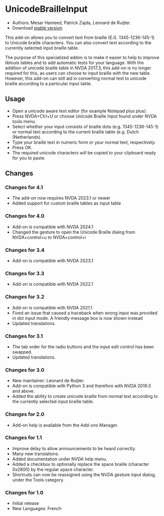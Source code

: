 # UnicodeBrailleInput

* Authors: Mesar Hameed, Patrick Zajda, Leonard de Ruijter.
* Download [stable version][1]

This add-on allows you to convert text from braille (E.G. 1345-1236-145-1) to Unicode braille characters.
You can also convert text according to the currently selected input braille table.

The purpose of this specialized addon is to make it easier to help to improve liblouis tables and to add automatic tests for your language.
With the addition of unicode braille table in NVDA 2017.3, this add-on is no longer required for this, as users can choose to input braille with the new table.
However, this add-on can still aid in converting normal text to unicode braille according to a particular input table.

## Usage

* Open a unicode aware text editor (for example Notepad plus plus).
* Press NVDA+Ctrl+U or choose Unicode Braille Input found under NVDA tools menu.
* Select whether your input consists of braille dots (e.g. 1345-1236-145-1) or normal text according to the current braille table (e.g. Dutch (Netherlands).
* Type your braille text in numeric form or your normal text, respectively.
* Press OK.
* The required unicode characters will be copied to your clipboard ready for you to  paste.

## Changes

### Changes for 4.1

* The add-on now requires NVDA 2023.1 or newer
* Added support for custom braille tables as input table

### Changes for 4.0

* Add-on is compatible with NVDA 2024.1
* Changed the gesture to open the Unicode Braille dialog from NVDA+control+u to NVDA+control+i

### Changes for 3.4

* Add-on is compatible with NVDA 2023.1

### Changes for 3.3

* Add-on is compatible with NVDA 2022.1

### Changes for 3.2

* Add-on is compatible with NVDA 2021.1
* Fixed an issue that caused a traceback when wrong input was provided in dot input mode. A friendly message box is now shown instead
* Updated translations.

### Changes for 3.1

* The tab order for the radio buttons and the input edit control has been swapped.
* Updated translations.

### Changes for 3.0

* New maintainer: Leonard de Ruijter.
* Add-on is compatible with Python 3 and therefore with NVDA 2019.3 and above.
* Added the ability to create unicode braille from normal text according to the currently selected input braille table.

### Changes for 2.0

* Add-on help is available from the Add-ons Manager.

### Changes for 1.1

* Improve delay to allow announcements to be heard correctly.
* Many new translations.
* Added documentation under NVDA help menu.
* Added a checkbox to optionally replace the space braille (character 0x2800) by the regular space character.
* Shortcuts can now be reassigned using the NVDA gesture input dialog, under the Tools category.

### Changes for 1.0

* Initial release
* New Languages: French

[1]: http://addons.nvda-project.org/files/get.php?file=ubi
